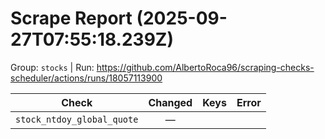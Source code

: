 # Scrape Report (2025-09-27T07:55:18.239Z)

Group: `stocks`  |  Run: https://github.com/AlbertoRoca96/scraping-checks-scheduler/actions/runs/18057113900

| Check | Changed | Keys | Error |
|---|:---:|:--|:--|
| `stock_ntdoy_global_quote` | — |  |  |
